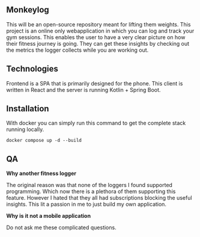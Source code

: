 ## Monkeylog

This will be an open-source repository meant for lifting them weights. This project is an online only webapplication in which you can log and track your gym sessions. This enables the user to have a very clear picture on how their fitness journey is going. They can get these insights by checking out the metrics the logger collects while you are working out.

## Technologies

Frontend is a SPA that is primarily designed for the phone. This client is written in React and the server is running Kotlin + Spring Boot.

## Installation

With docker you can simply run this command to get the complete stack running locally.

```
docker compose up -d --build
```

## QA

**Why another fitness logger**

The original reason was that none of the loggers I found supported programming. Which now there is a plethora of them supporting this feature. However I hated that they all had subscriptions blocking the useful insights. This lit a passion in me to just build my own application.

**Why is it not a mobile application**

Do not ask me these complicated questions.
